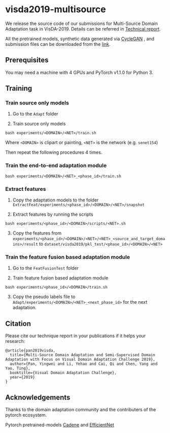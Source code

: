 # visda2019-multisource

We release the source code of our submissions for Multi-Source Domain Adaptation task in VisDA-2019. Details can be referred in [Technical report](https://drive.google.com/open?id=1DvZ-QnSNoYnIkrv6jeVYzQ2S2bV4NDmy).

All the pretrained models, synthetic data generated via [CycleGAN](https://github.com/junyanz/pytorch-CycleGAN-and-pix2pix) , and submission files can be downloaded from the [link](https://drive.google.com/open?id=1qayUpvuBWcTBwsHhbNSRKrw3BXArkrlF).

## Prerequisites

You may need a machine with 4 GPUs and PyTorch v1.1.0 for Python 3.

## Training
### Train source only models
1. Go to the `Adapt` folder

2. Train source only models

  ```bash experiments/<DOMAIN>/<NET>/train.sh```

Where `<DOMAIN>` is clipart or painting, `<NET>` is the network (e.g. `senet154`)

Then repeat the following procedures 4 times.

### Train the end-to-end adaptation module

  ```bash experiments/<DOMAIN>/<NET>_<phase_id>/train.sh``` 

### Extract features

1. Copy the adaptation models to the folder `ExtractFeat/experiments/<phase_id>/<DOMAIN>/<NET>/snapshot`

2. Extract features by running the scripts

  ```bash experiments/<phase_id>/<DOMAIN>/scripts/<NET>.sh```

3. Copy the features from ```experiments/<phase_id>/<DOMAIN>/<NET>/<NET>_<source_and_target_domains>/result``` to ```dataset/visda2019/pkl_test/<phase_id>/<DOMAIN>/<NET>```

### Train the feature fusion based adaptation module
1. Go to the `FeatFusionTest` folder

2. Train feature fusion based adaptation module

  ```bash experiments/<phase_id>/<DOMAIN>/train.sh```

3. Copy the pseudo labels file to ```Adapt/experiments/<DOMAIN>/<NET>_<next_phase_id>``` for the next adaptation.

## Citation
Please cite our technique report in your publications if it helps your research:

```
@article{pan2019visda,
  title={Multi-Source Domain Adaptation and Semi-Supervised Domain Adaptation with Focus on Visual Domain Adaptation Challenge 2019},
  author={Pan, Yingwei and Li, Yehao and Cai, Qi and Chen, Yang and Yao, Ting},
  booktitle={Visual Domain Adaptation Challenge},
  year={2019}
}
```

## Acknowledgements
Thanks to the domain adaptation community and the contributers of the pytorch ecosystem.

Pytorch pretrained-models [Cadene](https://github.com/Cadene/pretrained-models.pytorch) and [EfficientNet](https://github.com/lukemelas/EfficientNet-PyTorch)
